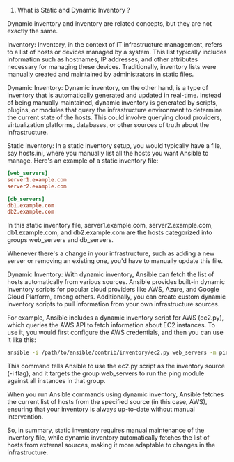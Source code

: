 1. What is Static and Dynamic Inventory ?

Dynamic inventory and inventory are related concepts, but they are not exactly the same.

Inventory: Inventory, in the context of IT infrastructure management, refers to a list of hosts or devices managed by a system. This list typically includes information such as hostnames, IP addresses, and other attributes necessary for managing these devices. Traditionally, inventory lists were manually created and maintained by administrators in static files.

Dynamic Inventory: Dynamic inventory, on the other hand, is a type of inventory that is automatically generated and updated in real-time. Instead of being manually maintained, dynamic inventory is generated by scripts, plugins, or modules that query the infrastructure environment to determine the current state of the hosts. This could involve querying cloud providers, virtualization platforms, databases, or other sources of truth about the infrastructure.

Static Inventory: In a static inventory setup, you would typically have a file, say hosts.ini, where you manually list all the hosts you want Ansible to manage. Here's an example of a static inventory file:

```ini
[web_servers]
server1.example.com
server2.example.com

[db_servers]
db1.example.com
db2.example.com
```

In this static inventory file, server1.example.com, server2.example.com, db1.example.com, and db2.example.com are the hosts categorized into groups web_servers and db_servers.

Whenever there's a change in your infrastructure, such as adding a new server or removing an existing one, you'd have to manually update this file.

Dynamic Inventory: With dynamic inventory, Ansible can fetch the list of hosts automatically from various sources. Ansible provides built-in dynamic inventory scripts for popular cloud providers like AWS, Azure, and Google Cloud Platform, among others. Additionally, you can create custom dynamic inventory scripts to pull information from your own infrastructure sources.

For example, Ansible includes a dynamic inventory script for AWS (ec2.py), which queries the AWS API to fetch information about EC2 instances. To use it, you would first configure the AWS credentials, and then you can use it like this:

```bash
ansible -i /path/to/ansible/contrib/inventory/ec2.py web_servers -m ping
```

This command tells Ansible to use the ec2.py script as the inventory source (-i flag), and it targets the group web_servers to run the ping module against all instances in that group.

When you run Ansible commands using dynamic inventory, Ansible fetches the current list of hosts from the specified source (in this case, AWS), ensuring that your inventory is always up-to-date without manual intervention.

So, in summary, static inventory requires manual maintenance of the inventory file, while dynamic inventory automatically fetches the list of hosts from external sources, making it more adaptable to changes in the infrastructure.

